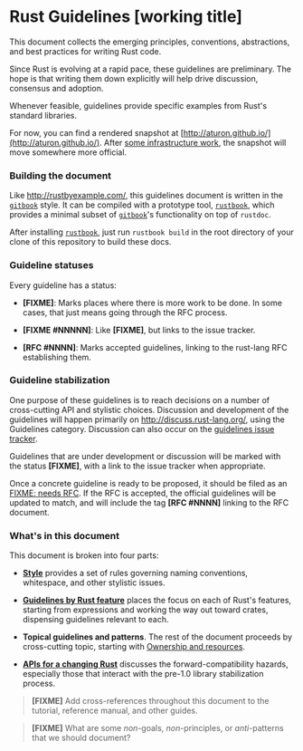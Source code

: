 # Rust Guidelines [working title]

This document collects the emerging principles, conventions, abstractions, and
best practices for writing Rust code.

Since Rust is evolving at a rapid pace, these guidelines are
preliminary. The hope is that writing them down explicitly will help
drive discussion, consensus and adoption.

Whenever feasible, guidelines provide specific examples from Rust's standard
libraries.

For now, you can find a rendered snapshot at
[http://aturon.github.io/](http://aturon.github.io/).  After
[some infrastructure work](https://github.com/aturon/rust-guidelines/issues/17), the snapshot will move somewhere more official.

### Building the document

Like http://rustbyexample.com/, this guidelines document is written in
the [`gitbook`][gb] style. It can be compiled with a prototype tool,
[`rustbook`][rb], which provides a minimal subset of [`gitbook`][gb]'s 
functionality on top of `rustdoc`.

After installing [`rustbook`][rb], just run `rustbook build` in the
root directory of your clone of this repository to build these docs.

[gb]: https://github.com/GitbookIO/gitbook
[rb]: https://github.com/steveklabnik/rustbook

### Guideline statuses

Every guideline has a status:

* **[FIXME]**: Marks places where there is more work to be done. In
  some cases, that just means going through the RFC process.

* **[FIXME #NNNNN]**: Like **[FIXME]**, but links to the issue tracker.

* **[RFC #NNNN]**: Marks accepted guidelines, linking to the rust-lang
  RFC establishing them.

### Guideline stabilization

One purpose of these guidelines is to reach decisions on a number of
cross-cutting API and stylistic choices. Discussion and development of
the guidelines will happen primarily on http://discuss.rust-lang.org/,
using the Guidelines category. Discussion can also occur on the
[guidelines issue tracker](https://github.com/rust-lang/rust-guidelines).

Guidelines that are under development or discussion will be marked with the
status **[FIXME]**, with a link to the issue tracker when appropriate.

Once a concrete guideline is ready to be proposed, it should be filed
as an [FIXME: needs RFC](https://github.com/rust-lang/rfcs). If the RFC is
accepted, the official guidelines will be updated to match, and will
include the tag **[RFC #NNNN]** linking to the RFC document.

### What's in this document

This document is broken into four parts:

* **[Style](style/README.md)** provides a set of rules governing naming conventions,
  whitespace, and other stylistic issues.

* **[Guidelines by Rust feature](features/README.md)** places the focus on each of
  Rust's features, starting from expressions and working the way out toward
  crates, dispensing guidelines relevant to each.

* **Topical guidelines and patterns**. The rest of the document proceeds by
  cross-cutting topic, starting with
  [Ownership and resources](ownership/README.md).

* **[APIs for a changing Rust](changing/README.md)**
  discusses the forward-compatibility hazards, especially those that interact
  with the pre-1.0 library stabilization process.

> **[FIXME]** Add cross-references throughout this document to the tutorial,
> reference manual, and other guides.

> **[FIXME]** What are some _non_-goals, _non_-principles, or _anti_-patterns that
> we should document?
